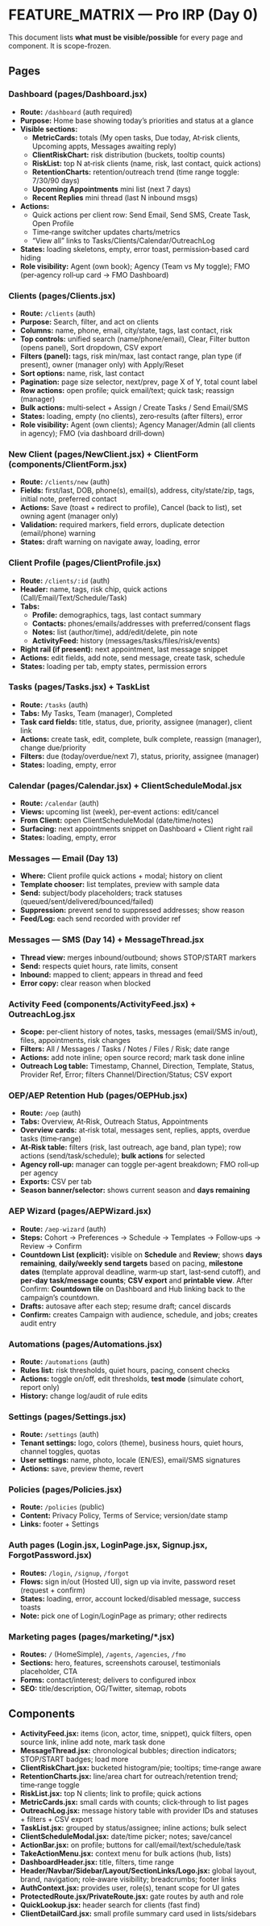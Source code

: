 # FEATURE_MATRIX — Pro IRP (Day 0)

This document lists **what must be visible/possible** for every page and component. It is scope-frozen.

## Pages

### Dashboard (pages/Dashboard.jsx)
- **Route:** `/dashboard` (auth required)
- **Purpose:** Home base showing today’s priorities and status at a glance
- **Visible sections:**
  - **MetricCards:** totals (My open tasks, Due today, At‑risk clients, Upcoming appts, Messages awaiting reply)
  - **ClientRiskChart:** risk distribution (buckets, tooltip counts)
  - **RiskList:** top N at‑risk clients (name, risk, last contact, quick actions)
  - **RetentionCharts:** retention/outreach trend (time range toggle: 7/30/90 days)
  - **Upcoming Appointments** mini list (next 7 days)
  - **Recent Replies** mini thread (last N inbound msgs)
- **Actions:**
  - Quick actions per client row: Send Email, Send SMS, Create Task, Open Profile
  - Time‑range switcher updates charts/metrics
  - “View all” links to Tasks/Clients/Calendar/OutreachLog
- **States:** loading skeletons, empty, error toast, permission‑based card hiding
- **Role visibility:** Agent (own book); Agency (Team vs My toggle); FMO (per‑agency roll‑up card → FMO Dashboard)

### Clients (pages/Clients.jsx)
- **Route:** `/clients` (auth)
- **Purpose:** Search, filter, and act on clients
- **Columns:** name, phone, email, city/state, tags, last contact, risk
- **Top controls:** unified search (name/phone/email), Clear, Filter button (opens panel), Sort dropdown, CSV export
- **Filters (panel):** tags, risk min/max, last contact range, plan type (if present), owner (manager only) with Apply/Reset
- **Sort options:** name, risk, last contact
- **Pagination:** page size selector, next/prev, page X of Y, total count label
- **Row actions:** open profile; quick email/text; quick task; reassign (manager)
- **Bulk actions:** multi‑select + Assign / Create Tasks / Send Email/SMS
- **States:** loading, empty (no clients), zero‑results (after filters), error
- **Role visibility:** Agent (own clients); Agency Manager/Admin (all clients in agency); FMO (via dashboard drill‑down)

### New Client (pages/NewClient.jsx) + ClientForm (components/ClientForm.jsx)
- **Route:** `/clients/new` (auth)
- **Fields:** first/last, DOB, phone(s), email(s), address, city/state/zip, tags, initial note, preferred contact
- **Actions:** Save (toast + redirect to profile), Cancel (back to list), set owning agent (manager only)
- **Validation:** required markers, field errors, duplicate detection (email/phone) warning
- **States:** draft warning on navigate away, loading, error

### Client Profile (pages/ClientProfile.jsx)
- **Route:** `/clients/:id` (auth)
- **Header:** name, tags, risk chip, quick actions (Call/Email/Text/Schedule/Task)
- **Tabs:**
  - **Profile:** demographics, tags, last contact summary
  - **Contacts:** phones/emails/addresses with preferred/consent flags
  - **Notes:** list (author/time), add/edit/delete, pin note
  - **ActivityFeed:** history (messages/tasks/files/risk/events)
- **Right rail (if present):** next appointment, last message snippet
- **Actions:** edit fields, add note, send message, create task, schedule
- **States:** loading per tab, empty states, permission errors

### Tasks (pages/Tasks.jsx) + TaskList
- **Route:** `/tasks` (auth)
- **Tabs:** My Tasks, Team (manager), Completed
- **Task card fields:** title, status, due, priority, assignee (manager), client link
- **Actions:** create task, edit, complete, bulk complete, reassign (manager), change due/priority
- **Filters:** due (today/overdue/next 7), status, priority, assignee (manager)
- **States:** loading, empty, error

### Calendar (pages/Calendar.jsx) + ClientScheduleModal.jsx
- **Route:** `/calendar` (auth)
- **Views:** upcoming list (week), per‑event actions: edit/cancel
- **From Client:** open ClientScheduleModal (date/time/notes)
- **Surfacing:** next appointments snippet on Dashboard + Client right rail
- **States:** loading, empty, error

### Messages — Email (Day 13)
- **Where:** Client profile quick actions + modal; history on client
- **Template chooser:** list templates, preview with sample data
- **Send:** subject/body placeholders; track statuses (queued/sent/delivered/bounced/failed)
- **Suppression:** prevent send to suppressed addresses; show reason
- **Feed/Log:** each send recorded with provider ref

### Messages — SMS (Day 14) + MessageThread.jsx
- **Thread view:** merges inbound/outbound; shows STOP/START markers
- **Send:** respects quiet hours, rate limits, consent
- **Inbound:** mapped to client; appears in thread and feed
- **Error copy:** clear reason when blocked

### Activity Feed (components/ActivityFeed.jsx) + OutreachLog.jsx
- **Scope:** per‑client history of notes, tasks, messages (email/SMS in/out), files, appointments, risk changes
- **Filters:** All / Messages / Tasks / Notes / Files / Risk; date range
- **Actions:** add note inline; open source record; mark task done inline
- **Outreach Log table:** Timestamp, Channel, Direction, Template, Status, Provider Ref, Error; filters Channel/Direction/Status; CSV export

### OEP/AEP Retention Hub (pages/OEPHub.jsx)
- **Route:** `/oep` (auth)
- **Tabs:** Overview, At‑Risk, Outreach Status, Appointments
- **Overview cards:** at‑risk total, messages sent, replies, appts, overdue tasks (time‑range)
- **At‑Risk table:** filters (risk, last outreach, age band, plan type); row actions (send/task/schedule); **bulk actions** for selected
- **Agency roll‑up:** manager can toggle per‑agent breakdown; FMO roll‑up per agency
- **Exports:** CSV per tab
- **Season banner/selector:** shows current season and **days remaining**

### AEP Wizard (pages/AEPWizard.jsx)
- **Route:** `/aep-wizard` (auth)
- **Steps:** Cohort → Preferences → Schedule → Templates → Follow‑ups → Review → Confirm
- **Countdown List (explicit):** visible on **Schedule** and **Review**; shows **days remaining**, **daily/weekly send targets** based on pacing, **milestone dates** (template approval deadline, warm‑up start, last‑send cutoff), and **per‑day task/message counts**; **CSV export** and **printable view**. After Confirm: **Countdown tile** on Dashboard and Hub linking back to the campaign’s countdown.
- **Drafts:** autosave after each step; resume draft; cancel discards
- **Confirm:** creates Campaign with audience, schedule, and jobs; creates audit entry

### Automations (pages/Automations.jsx)
- **Route:** `/automations` (auth)
- **Rules list:** risk thresholds, quiet hours, pacing, consent checks
- **Actions:** toggle on/off, edit thresholds, **test mode** (simulate cohort, report only)
- **History:** change log/audit of rule edits

### Settings (pages/Settings.jsx)
- **Route:** `/settings` (auth)
- **Tenant settings:** logo, colors (theme), business hours, quiet hours, channel toggles, quotas
- **User settings:** name, photo, locale (EN/ES), email/SMS signatures
- **Actions:** save, preview theme, revert

### Policies (pages/Policies.jsx)
- **Route:** `/policies` (public)
- **Content:** Privacy Policy, Terms of Service; version/date stamp
- **Links:** footer + Settings

### Auth pages (Login.jsx, LoginPage.jsx, Signup.jsx, ForgotPassword.jsx)
- **Routes:** `/login`, `/signup`, `/forgot`
- **Flows:** sign in/out (Hosted UI), sign up via invite, password reset (request + confirm)
- **States:** loading, error, account locked/disabled message, success toasts
- **Note:** pick one of Login/LoginPage as primary; other redirects

### Marketing pages (pages/marketing/*.jsx)
- **Routes:** `/` (HomeSimple), `/agents`, `/agencies`, `/fmo`
- **Sections:** hero, features, screenshots carousel, testimonials placeholder, CTA
- **Forms:** contact/interest; delivers to configured inbox
- **SEO:** title/description, OG/Twitter, sitemap, robots

## Components

- **ActivityFeed.jsx:** items (icon, actor, time, snippet), quick filters, open source link, inline add note, mark task done
- **MessageThread.jsx:** chronological bubbles; direction indicators; STOP/START badges; load more
- **ClientRiskChart.jsx:** bucketed histogram/pie; tooltips; time‑range aware
- **RetentionCharts.jsx:** line/area chart for outreach/retention trend; time‑range toggle
- **RiskList.jsx:** top N clients; link to profile; quick actions
- **MetricCards.jsx:** small cards with counts; click‑through to list pages
- **OutreachLog.jsx:** message history table with provider IDs and statuses + filters + CSV export
- **TaskList.jsx:** grouped by status/assignee; inline actions; bulk select
- **ClientScheduleModal.jsx:** date/time picker; notes; save/cancel
- **ActionBar.jsx:** on profile; buttons for call/email/text/schedule/task
- **TakeActionMenu.jsx:** context menu for bulk actions (hub, lists)
- **DashboardHeader.jsx:** title, filters, time range
- **Header/Navbar/Sidebar/Layout/SectionLinks/Logo.jsx:** global layout, brand, navigation; role‑aware visibility; breadcrumbs; footer links
- **AuthContext.jsx:** provides user, role(s), tenant scope for UI gates
- **ProtectedRoute.jsx/PrivateRoute.jsx:** gate routes by auth and role
- **QuickLookup.jsx:** header search for clients (fast find)
- **ClientDetailCard.jsx:** small profile summary card used in lists/sidebars
